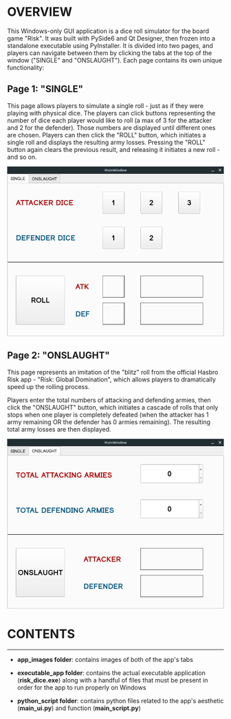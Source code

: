 # **OVERVIEW**

This Windows-only GUI application is a dice roll simulator for the board game "Risk". It was built with PySide6 and Qt Designer, then frozen into a standalone executable using PyInstaller. It is divided into two pages, and players can navigate between them by clicking the tabs at the top of the window ("SINGLE" and "ONSLAUGHT"). Each page contains its own unique functionality:

## Page 1: **"SINGLE"**

This page allows players to simulate a single roll - just as if they were playing with physical dice. The players can click buttons representing the number of dice each player would like to roll (a max of 3 for the attacker and 2 for the defender). Those numbers are displayed until different ones are chosen. Players can then click the "ROLL" button, which initiates a single roll and displays the resulting army losses. Pressing the "ROLL" button again clears the previous result, and releasing it initiates a new roll - and so on.

![SINGLE](single_tab.png)


## Page 2: **"ONSLAUGHT"**

This page represents an imitation of the "blitz" roll from the official Hasbro Risk app - "Risk: Global Domination",
which allows players to dramatically speed up the rolling process.

Players enter the total numbers of attacking and defending armies, then click the "ONSLAUGHT" button, which initiates
a cascade of rolls that only stops when one player is completely defeated (when the attacker has 1 army remaining OR
the defender has 0 armies remaining). The resulting total army losses are then displayed.

![ONSLAUGHT](onslaught_tab.png)




# **CONTENTS**
***

- **app_images folder**: contains images of both of the app's tabs


- **executable_app folder**: contains the actual executable application (**risk_dice.exe**) along with a handful of files that must be present in order for the app to run properly on Windows


- **python_script folder**: contains python files related to the app's aesthetic (**main_ui.py**) and function (**main_script.py**)
